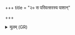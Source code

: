 +++
title = "२० स परिवत्सरस्य पाशान्"

+++
<details><summary>मूलम् (GR)</summary>

(…) । +++(see 1abcd)+++  
स परिवत्सरस्य पाशान् (…) ॥ +++(see 1(e)fg)+++
</details>